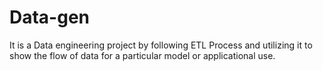 # Data-gen
It is a Data engineering project by following ETL Process and utilizing it to show the flow of data for a particular model or applicational use.
